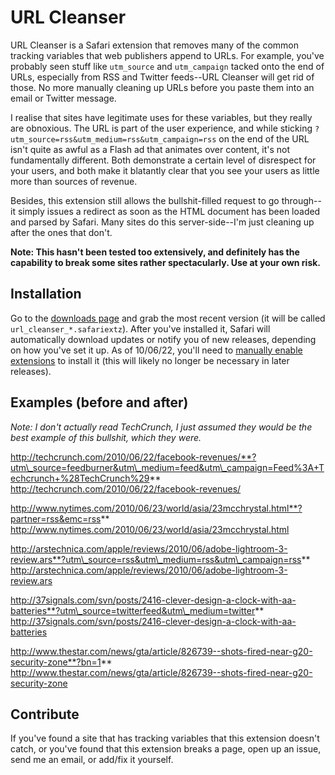 # URL Cleanser

URL Cleanser is a Safari extension that removes many of the common tracking variables that web publishers append to URLs. For example, you've probably seen stuff like <code>utm\_source</code> and <code>utm\_campaign</code> tacked onto the end of URLs, especially from RSS and Twitter feeds--URL Cleanser will get rid of those. No more manually cleaning up URLs before you paste them into an email or Twitter message.

I realise that sites have legitimate uses for these variables, but they really are obnoxious. The URL is part of the user experience, and while sticking <code>?utm\_source=rss&utm\_medium=rss&utm\_campaign=rss</code> on the end of the URL isn't quite as awful as a Flash ad that animates over content, it's not fundamentally different. Both demonstrate a certain level of disrespect for your users, and both make it blatantly clear that you see your users as little more than sources of revenue.

Besides, this extension still allows the bullshit-filled request to go through--it simply issues a redirect as soon as the HTML document has been loaded and parsed by Safari. Many sites do this server-side--I'm just cleaning up after the ones that don't.

**Note: This hasn't been tested too extensively, and definitely has the capability to break some sites rather spectacularly. Use at your own risk.**

## Installation

Go to the [downloads page](http://github.com/grantheaslip/url_cleanser/downloads) and grab the most recent version (it will be called <code>url\_cleanser\_*.safariextz</code>). After you've installed it, Safari will automatically download updates or notify you of new releases, depending on how you've set it up. As of 10/06/22, you'll need to [manually enable extensions](http://safariextensions.tumblr.com/post/680219521/post-how-to-enable-extensions-06-09-10) to install it (this will likely no longer be necessary in later releases).

## Examples (before and after)

*Note: I don't actually read TechCrunch, I just assumed they would be the best example of this bullshit, which they were.*

http://techcrunch.com/2010/06/22/facebook-revenues/**?utm\_source=feedburner&utm\_medium=feed&utm\_campaign=Feed%3A+Techcrunch+%28TechCrunch%29**  
http://techcrunch.com/2010/06/22/facebook-revenues/

http://www.nytimes.com/2010/06/23/world/asia/23mcchrystal.html**?partner=rss&emc=rss**  
http://www.nytimes.com/2010/06/23/world/asia/23mcchrystal.html

http://arstechnica.com/apple/reviews/2010/06/adobe-lightroom-3-review.ars**?utm\_source=rss&utm\_medium=rss&utm\_campaign=rss**  
http://arstechnica.com/apple/reviews/2010/06/adobe-lightroom-3-review.ars

http://37signals.com/svn/posts/2416-clever-design-a-clock-with-aa-batteries**?utm\_source=twitterfeed&utm\_medium=twitter**  
http://37signals.com/svn/posts/2416-clever-design-a-clock-with-aa-batteries

http://www.thestar.com/news/gta/article/826739--shots-fired-near-g20-security-zone**?bn=1**  
http://www.thestar.com/news/gta/article/826739--shots-fired-near-g20-security-zone

## Contribute

If you've found a site that has tracking variables that this extension doesn't catch, or you've found that this extension breaks a page, open up an issue, send me an email, or add/fix it yourself.